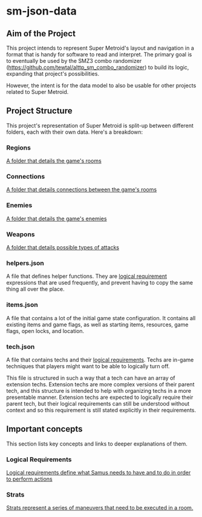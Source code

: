 # sm-json-data
## Aim of the Project

This project intends to represent Super Metroid's layout and navigation in a format that is handy for software to read and interpret. The primary goal is to eventually be used by the SMZ3 combo randomizer (https://github.com/tewtal/alttp_sm_combo_randomizer) to build its logic, expanding that project's possibilities.

However, the intent is for the data model to also be usable for other projects related to Super Metroid.

## Project Structure

This project's representation of Super Metroid is split-up between different folders, each with their own data. Here's a breakdown:

### Regions

[A folder that details the game's rooms](region/region-readme.md)

### Connections

[A folder that details connections between the game's rooms](connection/connection-readme.md)

### Enemies

[A folder that details the game's enemies](enemies/enemies-readme.md)

### Weapons

[A folder that details possible types of attacks](weapons/weapons-readme.md)

### helpers.json

A file that defines helper functions. They are [logical requirement](logicalRequirements.md) expressions that are used frequently, and prevent having to copy the same thing all over the place.

### items.json

A file that contains a lot of the initial game state configuration. It contains all existing items and game flags, as well as starting items, resources, game flags, open locks, and location.

### tech.json

A file that contains techs and their [logical requirements](logicalRequirements.md). Techs are in-game techniques that players might want to be able to logically turn off.

This file is structured in such a way that a tech can have an array of extension techs. Extension techs are more complex versions of their parent tech, and this structure is intended to help with organizing techs in a more presentable manner. Extension techs are expected to logically require their parent tech, but their logical requirements can still be understood without context and so this requirement is still stated explicitly in their requirements.

## Important concepts

This section lists key concepts and links to deeper explanations of them.

### Logical Requirements

[Logical requirements define what Samus needs to have and to do in order to perform actions](logicalRequirements.md)

### Strats

[Strats represent a series of maneuvers that need to be executed in a room.](strats.md)
